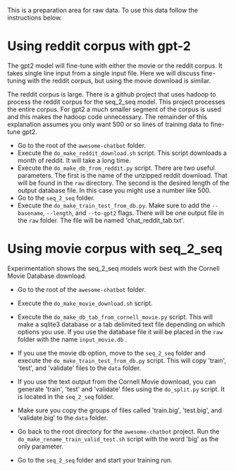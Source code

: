 This is a preparation area for raw data. To use this data follow the 
instructions below.

# Using reddit corpus with gpt-2

The gpt2 model will fine-tune with either the movie or the reddit corpus.
It takes single line input from a single input file. Here we will discuss fine-tuning with
the reddit corpus, but using the movie download is similar.

The reddit corpus is large. There is a github project that uses hadoop to process
the reddit corpus for the seq_2_seq model. This project processes the entire
corpus. For gpt2 a much smaller segment of the corpus is used and this makes the hadoop
code unnecessary. The remainder of this explanation assumes you only want 500 or so lines
of training data to fine-tune gpt2.

* Go to the root of the `awesome-chatbot` folder.
* Execute the `do_make_reddit_download.sh` script. This script downloads a month of reddit.
It will take a long time.
* Execute the `do_make_db_from_reddit.py` script. There are two useful parameters. The first is the
name of the unzipped reddit download. That will be found in the `raw` directory. The second is the 
desired length of the output database file. In this case you might use a number like 500.
* Go to the `seq_2_seq` folder.
* Execute the `do_make_train_test_from_db.py`. Make sure to add the `--basename`, `--length`, and `--to-gpt2` flags. 
There will be one output file in the `raw` folder. The file will be named 'chat_reddit_tab.txt'.

# Using movie corpus with seq_2_seq

Experimentation shows the seq_2_seq models work best with the Cornell Movie Database download.

* Go to the root of the `awesome-chatbot` folder.
* Execute the `do_make_movie_download.sh` script.
* Execute the `do_make_db_tab_from_cornell_movie.py` script. This will make a 
sqlite3 database or a tab delimited text file depending on 
which options you use. If you use the database file it will be placed in the `raw` folder with the 
name `input_movie.db` .

* If you use the movie db option, move to the `seq_2_seq` folder and execute the 
`do_make_train_test_from_db.py` script. This will copy 'train', 'test', and 'validate' files to the 
`data` folder.

* If you use the text output from the Cornell Movie download, you can generate 'train', 'test' and 'validate' 
files using the `do_split.py` script. It is located in the `seq_2_seq` folder. 

* Make sure you  copy the groups of files called 'train.big', 'test.big', and 'validate.big' to the `data` folder.

* Go back to the root directory for the `awesome-chatbot` project. Run the `do_make_rename_train_valid_test.sh` script 
with the word 'big' as the only parameter.

* Go to the `seq_2_seq` folder and start your training run.